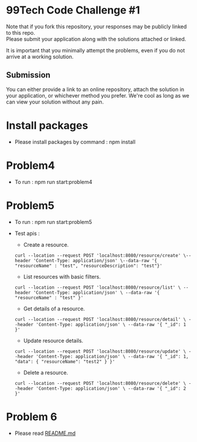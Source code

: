 # 99Tech Code Challenge #1 #

Note that if you fork this repository, your responses may be publicly linked to this repo.  
Please submit your application along with the solutions attached or linked.   

It is important that you minimally attempt the problems, even if you do not arrive at a working solution.

## Submission ##
You can either provide a link to an online repository, attach the solution in your application, or whichever method you prefer.
We're cool as long as we can view your solution without any pain.


# Install packages #
 - Please install packages by command : npm install

# Problem4
- To run  : npm run start:problem4

# Problem5
- To run  : npm run start:problem5
- Test apis : 
    - Create a resource. 
    ```
    curl --location --request POST 'localhost:8080/resource/create' \--header 'Content-Type: application/json' \--data-raw '{ "resourceName" : "test", "resourceDescription": "test"}'
     ```
   
    - List resources with basic filters.
    ```
    curl --location --request POST 'localhost:8080/resource/list' \ --header 'Content-Type: application/json' \ --data-raw '{ "resourceName" : "test" }'
    ```
    - Get details of a resource.
    ```
    curl --location --request POST 'localhost:8080/resource/detail' \ --header 'Content-Type: application/json' \ --data-raw '{ "_id": 1 }'
    ```
    - Update resource details.
    ```
    curl --location --request POST 'localhost:8080/resource/update' \ --header 'Content-Type: application/json' \ --data-raw '{ "_id": 1, "data": { "resourceName": "test2" } }'
    ```
    - Delete a resource.
    ```
    curl --location --request POST 'localhost:8080/resource/delete' \ --header 'Content-Type: application/json' \ --data-raw '{ "_id": 2 }'
    ```
# Problem 6 
- Please read [README.md](/src/problem6/README.md)